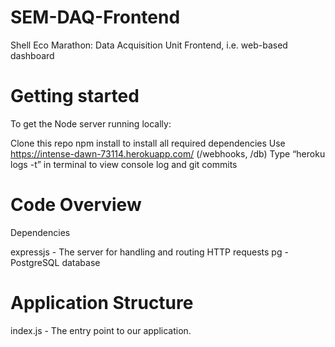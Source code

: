 # SEM-DAQ-Frontend
Shell Eco Marathon: Data Acquisition Unit Frontend, i.e. web-based dashboard

# Getting started

To get the Node server running locally:

Clone this repo
npm install to install all required dependencies
Use https://intense-dawn-73114.herokuapp.com/ (/webhooks, /db)
Type “heroku logs -t” in terminal to view console log and git commits

# Code Overview

Dependencies

expressjs - The server for handling and routing HTTP requests
pg - PostgreSQL database

# Application Structure

index.js - The entry point to our application. 


